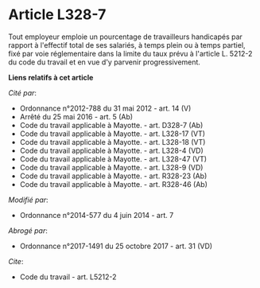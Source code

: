 # Article L328-7

Tout employeur emploie un pourcentage de travailleurs handicapés par rapport à l'effectif total de ses salariés, à temps
plein ou à temps partiel, fixé par voie réglementaire dans la limite du taux prévu à l'article L. 5212-2 du code du travail
et en vue d'y parvenir progressivement.

**Liens relatifs à cet article**

_Cité par_:

  - Ordonnance n°2012-788 du 31 mai 2012 - art. 14 (V)
  - Arrêté du 25 mai 2016 - art. 5 (Ab)
  - Code du travail applicable à Mayotte. - art. D328-7 (Ab)
  - Code du travail applicable à Mayotte. - art. L328-17 (VT)
  - Code du travail applicable à Mayotte. - art. L328-18 (VT)
  - Code du travail applicable à Mayotte. - art. L328-4 (VD)
  - Code du travail applicable à Mayotte. - art. L328-47 (VT)
  - Code du travail applicable à Mayotte. - art. L328-9 (VD)
  - Code du travail applicable à Mayotte. - art. R328-23 (Ab)
  - Code du travail applicable à Mayotte. - art. R328-46 (Ab)

_Modifié par_:

  - Ordonnance n°2014-577 du 4 juin 2014 - art. 7

_Abrogé par_:

  - Ordonnance n°2017-1491 du 25 octobre 2017 - art. 31 (VD)

_Cite_:

  - Code du travail - art. L5212-2
